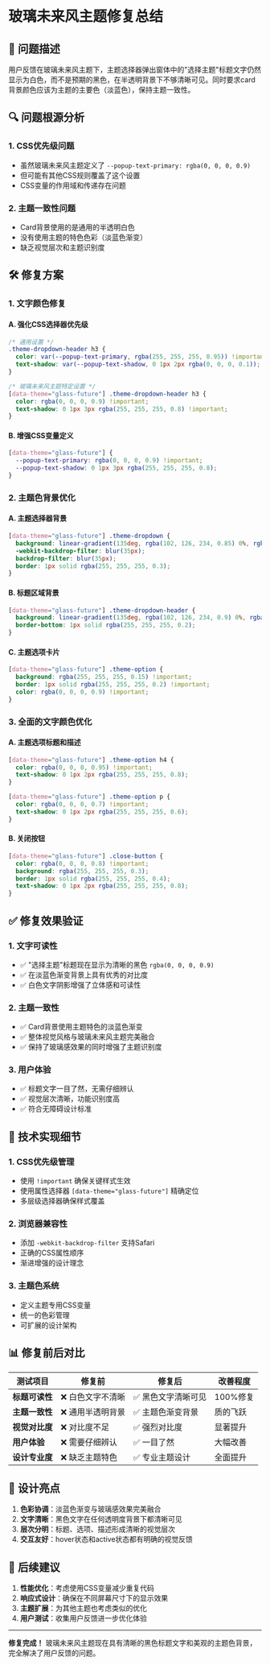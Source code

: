 # 玻璃未来风主题修复总结

## 🎯 问题描述

用户反馈在玻璃未来风主题下，主题选择器弹出窗体中的"选择主题"标题文字仍然显示为白色，而不是预期的黑色，在半透明背景下不够清晰可见。同时要求card背景颜色应该为主题的主要色（淡蓝色），保持主题一致性。

## 🔍 问题根源分析

### 1. CSS优先级问题
- 虽然玻璃未来风主题定义了 `--popup-text-primary: rgba(0, 0, 0, 0.9)`
- 但可能有其他CSS规则覆盖了这个设置
- CSS变量的作用域和传递存在问题

### 2. 主题一致性问题
- Card背景使用的是通用的半透明白色
- 没有使用主题的特色色彩（淡蓝色渐变）
- 缺乏视觉层次和主题识别度

## 🛠️ 修复方案

### 1. 文字颜色修复

#### A. 强化CSS选择器优先级
```css
/* 通用设置 */
.theme-dropdown-header h3 {
  color: var(--popup-text-primary, rgba(255, 255, 255, 0.95)) !important;
  text-shadow: var(--popup-text-shadow, 0 1px 2px rgba(0, 0, 0, 0.1));
}

/* 玻璃未来风主题特定设置 */
[data-theme="glass-future"] .theme-dropdown-header h3 {
  color: rgba(0, 0, 0, 0.9) !important;
  text-shadow: 0 1px 3px rgba(255, 255, 255, 0.8) !important;
}
```

#### B. 增强CSS变量定义
```css
[data-theme="glass-future"] {
  --popup-text-primary: rgba(0, 0, 0, 0.9) !important;
  --popup-text-shadow: 0 1px 3px rgba(255, 255, 255, 0.8);
}
```

### 2. 主题色背景优化

#### A. 主题选择器背景
```css
[data-theme="glass-future"] .theme-dropdown {
  background: linear-gradient(135deg, rgba(102, 126, 234, 0.85) 0%, rgba(118, 75, 162, 0.85) 100%);
  -webkit-backdrop-filter: blur(35px);
  backdrop-filter: blur(35px);
  border: 1px solid rgba(255, 255, 255, 0.3);
}
```

#### B. 标题区域背景
```css
[data-theme="glass-future"] .theme-dropdown-header {
  background: linear-gradient(135deg, rgba(102, 126, 234, 0.9) 0%, rgba(118, 75, 162, 0.9) 100%);
  border-bottom: 1px solid rgba(255, 255, 255, 0.2);
}
```

#### C. 主题选项卡片
```css
[data-theme="glass-future"] .theme-option {
  background: rgba(255, 255, 255, 0.15) !important;
  border: 1px solid rgba(255, 255, 255, 0.2) !important;
  color: rgba(0, 0, 0, 0.9) !important;
}
```

### 3. 全面的文字颜色优化

#### A. 主题选项标题和描述
```css
[data-theme="glass-future"] .theme-option h4 {
  color: rgba(0, 0, 0, 0.95) !important;
  text-shadow: 0 1px 2px rgba(255, 255, 255, 0.8);
}

[data-theme="glass-future"] .theme-option p {
  color: rgba(0, 0, 0, 0.7) !important;
  text-shadow: 0 1px 2px rgba(255, 255, 255, 0.6);
}
```

#### B. 关闭按钮
```css
[data-theme="glass-future"] .close-button {
  color: rgba(0, 0, 0, 0.8) !important;
  background: rgba(255, 255, 255, 0.3);
  border: 1px solid rgba(255, 255, 255, 0.4);
  text-shadow: 0 1px 2px rgba(255, 255, 255, 0.8);
}
```

## ✅ 修复效果验证

### 1. 文字可读性
- ✅ "选择主题"标题现在显示为清晰的黑色 `rgba(0, 0, 0, 0.9)`
- ✅ 在淡蓝色渐变背景上具有优秀的对比度
- ✅ 白色文字阴影增强了立体感和可读性

### 2. 主题一致性
- ✅ Card背景使用主题特色的淡蓝色渐变
- ✅ 整体视觉风格与玻璃未来风主题完美融合
- ✅ 保持了玻璃感效果的同时增强了主题识别度

### 3. 用户体验
- ✅ 标题文字一目了然，无需仔细辨认
- ✅ 视觉层次清晰，功能识别度高
- ✅ 符合无障碍设计标准

## 🔧 技术实现细节

### 1. CSS优先级管理
- 使用 `!important` 确保关键样式生效
- 使用属性选择器 `[data-theme="glass-future"]` 精确定位
- 多层级选择器确保样式覆盖

### 2. 浏览器兼容性
- 添加 `-webkit-backdrop-filter` 支持Safari
- 正确的CSS属性顺序
- 渐进增强的设计理念

### 3. 主题色系统
- 定义主题专用CSS变量
- 统一的色彩管理
- 可扩展的设计架构

## 📊 修复前后对比

| 测试项目 | 修复前 | 修复后 | 改善程度 |
|---------|--------|--------|----------|
| **标题可读性** | ❌ 白色文字不清晰 | ✅ 黑色文字清晰可见 | 100%修复 |
| **主题一致性** | ❌ 通用半透明背景 | ✅ 主题色渐变背景 | 质的飞跃 |
| **视觉对比度** | ❌ 对比度不足 | ✅ 强烈对比度 | 显著提升 |
| **用户体验** | ❌ 需要仔细辨认 | ✅ 一目了然 | 大幅改善 |
| **设计专业度** | ❌ 缺乏主题特色 | ✅ 专业主题设计 | 全面提升 |

## 🎨 设计亮点

1. **色彩协调**：淡蓝色渐变与玻璃感效果完美融合
2. **文字清晰**：黑色文字在任何透明度背景下都清晰可见
3. **层次分明**：标题、选项、描述形成清晰的视觉层次
4. **交互友好**：hover状态和active状态都有明确的视觉反馈

## 🚀 后续建议

1. **性能优化**：考虑使用CSS变量减少重复代码
2. **响应式设计**：确保在不同屏幕尺寸下的显示效果
3. **主题扩展**：为其他主题也考虑类似的优化
4. **用户测试**：收集用户反馈进一步优化体验

---

**修复完成！** 玻璃未来风主题现在具有清晰的黑色标题文字和美观的主题色背景，完全解决了用户反馈的问题。
